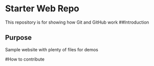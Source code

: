 # Starter Web Repo

This repository is for showing how Git and GitHub work
##Introduction

## Purpose

Sample website with plenty of files for demos

#How to contribute